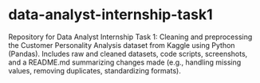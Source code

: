 # data-analyst-internship-task1
Repository for Data Analyst Internship Task 1: Cleaning and preprocessing the Customer Personality Analysis dataset from Kaggle using Python (Pandas). Includes raw and cleaned datasets, code scripts, screenshots, and a README.md summarizing changes made (e.g., handling missing values, removing duplicates, standardizing formats).
